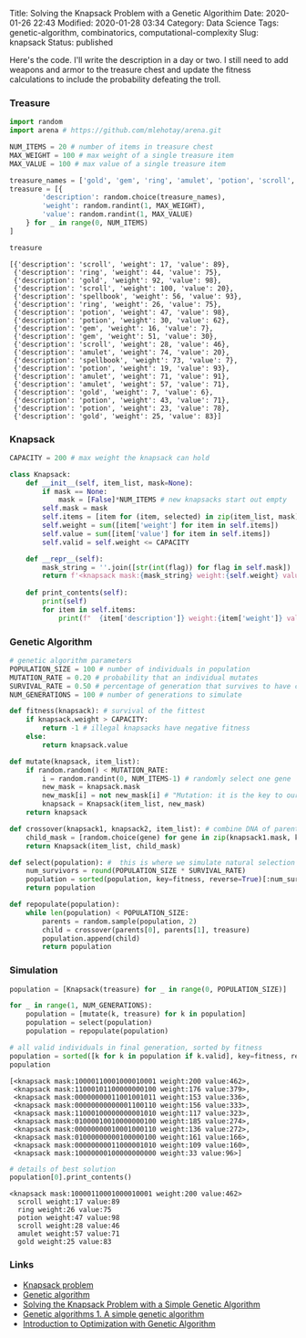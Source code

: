 Title: Solving the Knapsack Problem with a Genetic Algorithim
Date: 2020-01-26 22:43
Modified: 2020-01-28 03:34
Category: Data Science
Tags: genetic-algorithm, combinatorics, computational-complexity
Slug: knapsack
Status: published

Here's the code. I'll write the description in a day or two. I still need to add weapons and armor to the treasure chest and update the fitness calculations to include the probability defeating the troll.

### Treasure


```python
import random
import arena # https://github.com/mlehotay/arena.git
```


```python
NUM_ITEMS = 20 # number of items in treasure chest
MAX_WEIGHT = 100 # max weight of a single treasure item
MAX_VALUE = 100 # max value of a single treasure item
```


```python
treasure_names = ['gold', 'gem', 'ring', 'amulet', 'potion', 'scroll', 'wand', 'spellbook']
treasure = [{
        'description': random.choice(treasure_names),
        'weight': random.randint(1, MAX_WEIGHT),
        'value': random.randint(1, MAX_VALUE)
    } for _ in range(0, NUM_ITEMS)
]
```


```python
treasure
```




    [{'description': 'scroll', 'weight': 17, 'value': 89},
     {'description': 'ring', 'weight': 44, 'value': 75},
     {'description': 'gold', 'weight': 92, 'value': 98},
     {'description': 'scroll', 'weight': 100, 'value': 20},
     {'description': 'spellbook', 'weight': 56, 'value': 93},
     {'description': 'ring', 'weight': 26, 'value': 75},
     {'description': 'potion', 'weight': 47, 'value': 98},
     {'description': 'potion', 'weight': 30, 'value': 62},
     {'description': 'gem', 'weight': 16, 'value': 7},
     {'description': 'gem', 'weight': 51, 'value': 30},
     {'description': 'scroll', 'weight': 28, 'value': 46},
     {'description': 'amulet', 'weight': 74, 'value': 20},
     {'description': 'spellbook', 'weight': 73, 'value': 7},
     {'description': 'potion', 'weight': 19, 'value': 93},
     {'description': 'amulet', 'weight': 71, 'value': 91},
     {'description': 'amulet', 'weight': 57, 'value': 71},
     {'description': 'gold', 'weight': 7, 'value': 6},
     {'description': 'potion', 'weight': 43, 'value': 71},
     {'description': 'potion', 'weight': 23, 'value': 78},
     {'description': 'gold', 'weight': 25, 'value': 83}]



### Knapsack


```python
CAPACITY = 200 # max weight the knapsack can hold
```


```python
class Knapsack:
    def __init__(self, item_list, mask=None):
        if mask == None:
            mask = [False]*NUM_ITEMS # new knapsacks start out empty
        self.mask = mask
        self.items = [item for (item, selected) in zip(item_list, mask) if selected]
        self.weight = sum([item['weight'] for item in self.items])
        self.value = sum([item['value'] for item in self.items])
        self.valid = self.weight <= CAPACITY

    def __repr__(self):
        mask_string = ''.join([str(int(flag)) for flag in self.mask])
        return f'<knapsack mask:{mask_string} weight:{self.weight} value:{self.value}>'
    
    def print_contents(self):
        print(self)
        for item in self.items:
            print(f"  {item['description']} weight:{item['weight']} value:{item['value']}")
```

### Genetic Algorithm


```python
# genetic algorithm parameters
POPULATION_SIZE = 100 # number of individuals in population
MUTATION_RATE = 0.20 # probability that an individual mutates
SURVIVAL_RATE = 0.50 # percentage of generation that survives to have children
NUM_GENERATIONS = 100 # number of generations to simulate
```


```python
def fitness(knapsack): # survival of the fittest
    if knapsack.weight > CAPACITY:
        return -1 # illegal knapsacks have negative fitness
    else:
        return knapsack.value
```


```python
def mutate(knapsack, item_list):
    if random.random() < MUTATION_RATE:
        i = random.randint(0, NUM_ITEMS-1) # randomly select one gene
        new_mask = knapsack.mask
        new_mask[i] = not new_mask[i] # "Mutation: it is the key to our evolution." -Professor X
        knapsack = Knapsack(item_list, new_mask)
    return knapsack
```


```python
def crossover(knapsack1, knapsack2, item_list): # combine DNA of parents to make child
    child_mask = [random.choice(gene) for gene in zip(knapsack1.mask, knapsack2.mask)]
    return Knapsack(item_list, child_mask)
```


```python
def select(population): #  this is where we simulate natural selection
    num_survivors = round(POPULATION_SIZE * SURVIVAL_RATE)
    population = sorted(population, key=fitness, reverse=True)[:num_survivors]
    return population
```


```python
def repopulate(population):
    while len(population) < POPULATION_SIZE:
        parents = random.sample(population, 2)
        child = crossover(parents[0], parents[1], treasure)
        population.append(child)
        return population
```

### Simulation


```python
population = [Knapsack(treasure) for _ in range(0, POPULATION_SIZE)]
```


```python
for _ in range(1, NUM_GENERATIONS):
    population = [mutate(k, treasure) for k in population]
    population = select(population)
    population = repopulate(population)
```


```python
# all valid individuals in final generation, sorted by fitness
population = sorted([k for k in population if k.valid], key=fitness, reverse=True)
population
```




    [<knapsack mask:10000110001000010001 weight:200 value:462>,
     <knapsack mask:11000101100000000100 weight:176 value:379>,
     <knapsack mask:00000000011001001011 weight:153 value:336>,
     <knapsack mask:00000000000001100110 weight:156 value:333>,
     <knapsack mask:11000100000000001010 weight:117 value:323>,
     <knapsack mask:01000010010000000100 weight:185 value:274>,
     <knapsack mask:00000000010001000110 weight:136 value:272>,
     <knapsack mask:01000000000100000100 weight:161 value:166>,
     <knapsack mask:00000000011000001010 weight:109 value:160>,
     <knapsack mask:10000000100000000000 weight:33 value:96>]




```python
# details of best solution
population[0].print_contents()
```

    <knapsack mask:10000110001000010001 weight:200 value:462>
      scroll weight:17 value:89
      ring weight:26 value:75
      potion weight:47 value:98
      scroll weight:28 value:46
      amulet weight:57 value:71
      gold weight:25 value:83


### Links

* [Knapsack problem](https://en.wikipedia.org/wiki/Knapsack_problem)
* [Genetic algorithm](https://en.wikipedia.org/wiki/Genetic_algorithm)
* [Solving the Knapsack Problem with a Simple Genetic Algorithm](https://www.dataminingapps.com/2017/03/solving-the-knapsack-problem-with-a-simple-genetic-algorithm/)
* [Genetic algorithms 1. A simple genetic algorithm](https://pythonhealthcare.org/2018/10/01/94-genetic-algorithms-a-simple-genetic-algorithm/)
* [Introduction to Optimization with Genetic Algorithm](https://www.linkedin.com/pulse/introduction-optimization-genetic-algorithm-ahmed-gad/)
